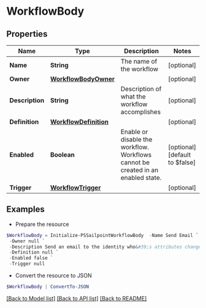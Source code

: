 # WorkflowBody
## Properties

Name | Type | Description | Notes
------------ | ------------- | ------------- | -------------
**Name** | **String** | The name of the workflow | [optional] 
**Owner** | [**WorkflowBodyOwner**](WorkflowBodyOwner.md) |  | [optional] 
**Description** | **String** | Description of what the workflow accomplishes | [optional] 
**Definition** | [**WorkflowDefinition**](WorkflowDefinition.md) |  | [optional] 
**Enabled** | **Boolean** | Enable or disable the workflow.  Workflows cannot be created in an enabled state. | [optional] [default to $false]
**Trigger** | [**WorkflowTrigger**](WorkflowTrigger.md) |  | [optional] 

## Examples

- Prepare the resource
```powershell
$WorkflowBody = Initialize-PSSailpointWorkflowBody  -Name Send Email `
 -Owner null `
 -Description Send an email to the identity who&#39;s attributes changed. `
 -Definition null `
 -Enabled false `
 -Trigger null
```

- Convert the resource to JSON
```powershell
$WorkflowBody | ConvertTo-JSON
```

[[Back to Model list]](../README.md#documentation-for-models) [[Back to API list]](../README.md#documentation-for-api-endpoints) [[Back to README]](../README.md)

